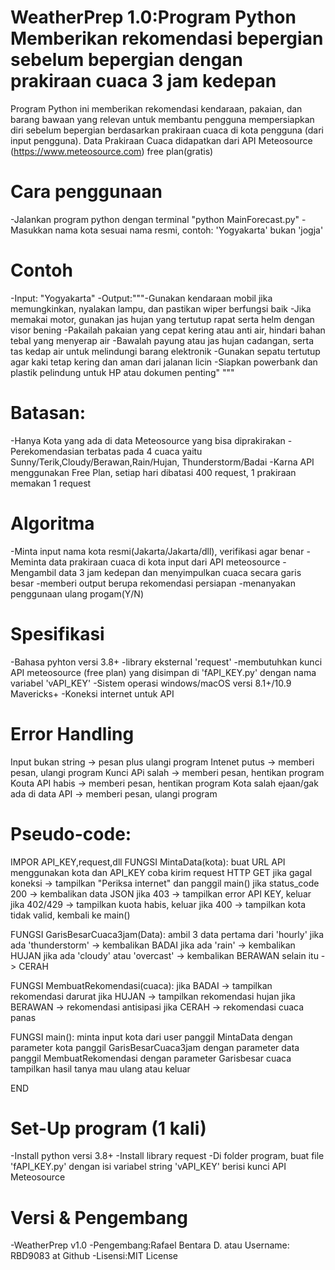 # WeatherPrep 1.0:Program Python Memberikan rekomendasi bepergian sebelum bepergian dengan prakiraan cuaca 3 jam kedepan
Program Python ini memberikan rekomendasi kendaraan, pakaian, dan barang bawaan yang relevan untuk membantu pengguna mempersiapkan diri sebelum bepergian berdasarkan prakiraan cuaca di kota pengguna (dari input pengguna).
Data Prakiraan Cuaca didapatkan dari API Meteosource (https://www.meteosource.com) free plan(gratis)

# Cara penggunaan
-Jalankan program python dengan terminal "python MainForecast.py"
-Masukkan nama kota sesuai nama resmi, contoh: 'Yogyakarta' bukan 'jogja'

# Contoh
-Input: "Yogyakarta"
-Output:"""-Gunakan kendaraan mobil jika memungkinkan, nyalakan lampu, dan pastikan wiper berfungsi baik
                  -Jika memakai motor, gunakan jas hujan yang tertutup rapat serta helm dengan visor bening
                  -Pakailah pakaian yang cepat kering atau anti air, hindari bahan tebal yang menyerap air
                  -Bawalah payung atau jas hujan cadangan, serta tas kedap air untuk melindungi barang elektronik
                  -Gunakan sepatu tertutup agar kaki tetap kering dan aman dari jalanan licin
                  -Siapkan powerbank dan plastik pelindung untuk HP atau dokumen penting"
                """
# Batasan:
-Hanya Kota yang ada di data Meteosource yang bisa diprakirakan
-Perekomendasian terbatas pada 4 cuaca yaitu Sunny/Terik,Cloudy/Berawan,Rain/Hujan, Thunderstorm/Badai
-Karna API menggunakan Free Plan, setiap hari dibatasi 400 request, 1 prakiraan memakan 1 request

# Algoritma
-Minta input nama kota resmi(Jakarta/Jakarta/dll), verifikasi agar benar
-Meminta data prakiraan cuaca di kota input dari API meteosource
-Mengambil data 3 jam kedepan dan menyimpulkan cuaca secara garis besar
-memberi output berupa rekomendasi persiapan
-menanyakan penggunaan ulang progam(Y/N)
# Spesifikasi
-Bahasa pyhton versi 3.8+
-library eksternal 'request'
-membutuhkan kunci API meteosource (free plan) yang disimpan di 'fAPI_KEY.py' dengan nama variabel 'vAPI_KEY'
-Sistem operasi windows/macOS versi 8.1+/10.9 Mavericks+
-Koneksi internet untuk API
# Error Handling
Input bukan string -> pesan plus ulangi program
Intenet putus -> memberi pesan, ulangi program
Kunci APi salah -> memberi pesan, hentikan program
Kouta API habis -> memberi pesan, hentikan program
Kota salah ejaan/gak ada di data API -> memberi pesan, ulangi program

# Pseudo-code:
IMPOR API_KEY,request,dll
FUNGSI MintaData(kota):
    buat URL API menggunakan kota dan API_KEY
    coba kirim request HTTP GET
        jika gagal koneksi -> tampilkan "Periksa internet" dan panggil main()
    jika status_code 200 -> kembalikan data JSON
    jika 403 -> tampilkan error API KEY, keluar
    jika 402/429 -> tampilkan kuota habis, keluar
    jika 400 -> tampilkan kota tidak valid, kembali ke main()

FUNGSI GarisBesarCuaca3jam(Data):
    ambil 3 data pertama dari 'hourly'
    jika ada 'thunderstorm' -> kembalikan BADAI
    jika ada 'rain' -> kembalikan HUJAN
    jika ada 'cloudy' atau 'overcast' -> kembalikan BERAWAN
    selain itu -> CERAH

FUNGSI MembuatRekomendasi(cuaca):
    jika BADAI -> tampilkan rekomendasi darurat
    jika HUJAN -> tampilkan rekomendasi hujan
    jika BERAWAN -> rekomendasi antisipasi
    jika CERAH -> rekomendasi cuaca panas

FUNGSI main():
    minta input kota dari user
    panggil MintaData dengan parameter kota
    panggil GarisBesarCuaca3jam dengan parameter data
    panggil MembuatRekomendasi dengan parameter Garisbesar cuaca
    tampilkan hasil
    tanya mau ulang atau keluar

END

# Set-Up program (1 kali)
-Install python versi 3.8+
-Install library request
-Di folder program, buat file 'fAPI_KEY.py' dengan isi variabel string 'vAPI_KEY' berisi kunci API Meteosource

# Versi & Pengembang
-WeatherPrep v1.0
-Pengembang:Rafael Bentara D. atau Username: RBD9083 at Github
-Lisensi:MIT License

